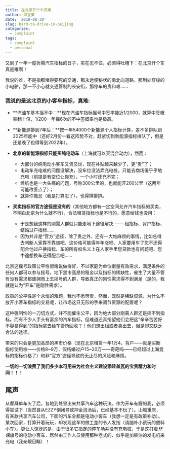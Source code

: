 ```yaml
---
title: 在北京开个车真难
author: 谭显英
date: '2018-08-30'
slug: hard-to-drive-in-beijing
categories:
  - complaint
tags:
  - complaint
  - personal
---
```


又到了一年一度折腾汽车指标的日子，实在忍不住，必须得吐槽下：在北京开个车真是难啊！

我说的难，不是指那堵得要死的交通，那永远便秘状的南北向道路，那到处穿梭的小电驴，那一不小心就交通管制的长安街，那停车的贵和难…… 

### 我说的是这北京的小客车指标，真难:

- **汽油车基本摇不中：**现在汽油车指标摇号中签率接近1/2000，就算中签概率翻十倍，1/200一年摇6次的不中签概率也是极高。

- **新能源排到7年后：**按一年54000个新能源个人指标计算，差不多排队到2025年能中（还好2月份一看这阵势不对，赶紧切到新能源指标排队了，但是还是晚了也得等到2022年）。

- **北京的新能源指标只能买纯电动车**（上海就可以买混合动力），然而：
    - 大部分的纯电动小客车又贵又烂，现在补贴越来越少了，更“贵”了；
    - 电动车充电难的问题没解决，没车位没法弄充电桩，只能去商场傻乎乎地充电（前提是有空位让你充），一个小时还充不完；
    - 续航也是一大头痛的问题，号称300公里的，也就能开200公里（这两年可能改善点了）；
    - 就算你能忍（我是打算忍了），也得排排排。

- **买卖指标的官方途径是没有的**（其他地方都有一定空间允许汽车指标的买卖，不明白北京为什么就不行），合法租赁指标也是不行的，愿意给钱也没用：
    - 于是想我这样的刚需人群就只能走地下途径解决 —— 租指标、背户指标、结婚过户指标……
    - 因为并非是“官方”途径，除了贵之外，还有一大堆麻烦的事情，比如总得去判断人家靠不靠谱吧、这价格可能得年年涨吧、人家要用车了您不还得配合他过户换指标、车的所有权名义上在人家手里您贷款也有问题吧、您中途想换车还得配合吧……
    
北京这摇号政策公平性很难说做得好，不以家庭为单位衡量有效需求，满足条件的任何人都可以参与摇号。地下黑市高昂的租金以及指标的稀缺性，催生了大量不管有没有需求都蜂拥而上去摇号的人群，导致真正的刚性需求得不到满足（是的，我就是认为“开车”是刚性需求）。

政策的公平性是个永恒的难题，我也不愿苛责，然而，既然是稀缺资源，为什么不放开小客车指标的交易呢，让市场这只无形的手来调节资源的配置呢？

这种强制性的一刀切方式，并不能催生公平，因为绝大部分刚需人群还是摇不到指标。而有不少人手头有富余的汽车指标，但难道还真指望他们会把这“辛辛苦苦好不容易得到”的指标拿去给车管所回收？！他们想出租或者卖出去，但是却又缺乏合法的途径。

带来的只会是更加高昂的黑市价格（现在北京租赁一年1万4，背户——就是买断指标使用权——价格8~9万，假结婚过户15~20万——奇葩吗——已经超过上海竞标的指标价格了）和非“官方”途径导致的无止尽的风险和麻烦。

**一切的一切浪费了我们多少本可用来为社会主义建设添砖盖瓦的宝贵精力和时间！！！**

## 尾声

从摩拜单车火了后，各地到处冒出来共享汽车这种玩法。作为开车有瘾的我，必须得尝试下（当然自从EZZY倒闭导致押金泡汤后，已经基本不玩了）。山城重庆，有某款共享汽车公司，下面的汽车全都是电动小客车（我想一定是有政策补助）。某次回家，打算开着玩玩，却发现这车的做工差的令人发指（请脑补小孩玩的塑料小车）。更让人惊讶的是，由于很多它指定的停车场并没有充电桩，于是这打着*环保*旗号的电动小客车，居然由工作人员使用那种老式的、似乎是加柴油的发电机来充电（我亲眼目睹）！
